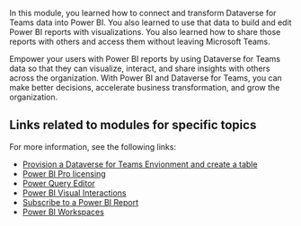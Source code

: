 In this module, you learned how to connect and transform Dataverse for Teams data into Power BI. You also learned to use that data to build and edit Power BI reports with visualizations. You also learned how to share those reports with others and access them without leaving Microsoft Teams.

Empower your users with Power BI reports by using Dataverse for Teams data so that they can visualize, interact, and share insights with others across the organization. With Power BI and Dataverse for Teams, you can make better decisions, accelerate business transformation, and grow the organization.

## Links related to modules for specific topics
For more information, see the following links:

- [Provision a Dataverse for Teams Envionment and create a table](/learn/modules/get-started-dataverse-teams//?azure-portal=true)
- [Power BI Pro licensing](/power-bi/admin/service-admin-licensing-organization/?azure-portal=true)
- [Power Query Editor](/power-bi/transform-model/desktop-query-overview/?azure-portal=true)
- [Power BI Visual Interactions](/power-bi/create-reports/service-reports-visual-interactions/?azure-portal=true)
- [Subscribe to a Power BI Report](/power-bi/consumer/end-user-subscribe/?azure-portal=true)
- [Power BI Workspaces](/power-bi/collaborate-share/service-create-the-new-workspaces/?azure-portal=true)
